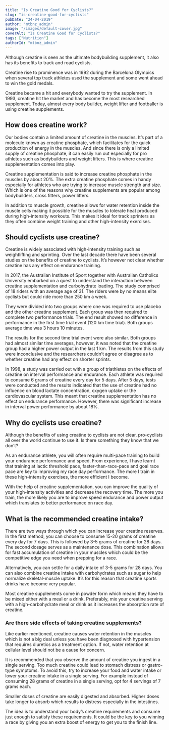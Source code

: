 ```yaml
---
title: "Is Creatine Good for Cyclists?"
slug: "is-creatine-good-for-cyclists"
pubDate: "24-04-2019"
author: "mtbnz_admin"
image: "/images/default-cover.jpg"
coverAlt: "Is Creatine Good for Cyclists?"
tags: ["Nutrition"]
authorId: "mtbnz_admin"
---
```


Although creatine is seen as the ultimate bodybuilding supplement, it also has its benefits to track and road cyclists.

Creatine rise to prominence was in 1992 during the Barcelona Olympics when several top track athletes used the supplement and some went ahead to win the gold medals.

Creatine became a hit and everybody wanted to try the supplement. In 1993, creatine hit the market and has become the most researched supplement. Today, almost every body builder, weight lifter and footballer is using creatine supplements. 

## How does creatine work?

Our bodies contain a limited amount of creatine in the muscles. It’s part of a molecule known as creatine phosphate, which facilitates for the quick production of energy in the muscles. And since there is only a limited supply of creatine phosphate, it can easily run out especially for pro athletes such as bodybuilders and weight lifters. This is where creatine supplementation comes into play.

Creatine supplementation is said to increase creatine phosphate in the muscles by about 20%. The extra creatine phosphate comes in handy especially for athletes who are trying to increase muscle strength and size. Which is one of the reasons why creatine supplements are popular among bodybuilders, cross fitters, power lifters.

In addition to muscle growth, creatine allows for water retention inside the muscle cells making it possible for the muscles to tolerate heat produced during high-intensity workouts. This makes it ideal for track sprinters as they often combine weight training and other high-intensity exercises.

## Should cyclists use creatine?

Creatine is widely associated with high-intensity training such as weightlifting and sprinting. Over the last decade there have been several studies on the benefits of creatine to cyclists. It’s however not clear whether creatine has any effect on endurance training.

In 2017, the Australian Institute of Sport together with Australian Catholics University embarked on a quest to understand the interaction between creatine supplementation and carbohydrate loading. The study comprised of 18 riders with an average age of 31. The riders were by no means elite cyclists but could ride more than 250 km a week.

They were divided into two groups where one was required to use placebo and the other creatine supplement. Each group was then required to complete two performance trials. The end result showed no difference in performance in the first time trial event (120 km time trial). Both groups average time was 3 hours 10 minutes.

The results for the second time trial event were also similar. Both groups had almost similar time averages, however, it was noted that the creatine group had a higher power output in the last 1 km. The results from this study were inconclusive and the researchers couldn’t agree or disagree as to whether creatine had any effect on shorter sprints.

In 1998, a study was carried out with a group of triathletes on the effects of creatine on interval performance and endurance. Each athlete was required to consume 6 grams of creatine every day for 5 days. After 5 days, tests were conducted and the results indicated that the use of creatine had no influence on blood lactate concentration, oxygen uptake or the cardiovascular system. This meant that creatine supplementation has no effect on endurance performance. However, there was significant increase in interval power performance by about 18%.

## Why do cyclists use creatine?

Although the benefits of using creatine to cyclists are not clear, pro-cyclists all over the world continue to use it. Is there something they know that we don’t?

As an endurance athlete, you will often require multi-pace training to build your endurance performance and speed. From experience, I have learnt that training at lactic threshold pace, faster-than-race-pace and goal race pace are key to improving my race day performance. The more I train in these high-intensity exercises, the more efficient I become.

With the help of creatine supplementation, you can improve the quality of your high-intensity activities and decrease the recovery time. The more you train, the more likely you are to improve speed endurance and power output which translates to better performance on race day.

## What is the recommended creatine intake?

There are two ways through which you can increase your creatine reserves. In the first method, you can choose to consume 15-20 grams of creatine every day for 7 days. This is followed by 3-5 grams of creatine for 28 days. The second dosage serves as a maintenance dose. This combination allows for fast accumulation of creatine in your muscles which could be the competitive edge you need when prepping for a race.

Alternatively, you can settle for a daily intake of 3-5 grams for 28 days. You can also combine creatine intake with carbohydrates such as sugar to help normalize skeletal-muscle uptake. It’s for this reason that creatine sports drinks have become very popular.

Most creatine supplements come in powder form which means they have to be mixed either with a meal or a drink. Preferably, mix your creatine serving with a high-carbohydrate meal or drink as it increases the absorption rate of creatine.

### Are there side effects of taking creatine supplements?

Like earlier mentioned, creatine causes water retention in the muscles which is not a big deal unless you have been diagnosed with hypertension that requires diuretics as a treatment option. If not, water retention at cellular level should not be a cause for concern.

It is recommended that you observe the amount of creatine you ingest in a single serving. Too much creatine could lead to stomach distress or gastro-type symptoms. To avoid this, try to increase your food and water intake or lower your creatine intake in a single serving. For example instead of consuming 28 grams of creatine in a single serving, opt for 4 servings of 7 grams each.

Smaller doses of creatine are easily digested and absorbed. Higher doses take longer to absorb which results to distress especially in the intestines.

The idea is to understand your body’s creatine requirements and consume just enough to satisfy these requirements. It could be the key to you winning a race by giving you an extra boost of energy to get you to the finish line.

